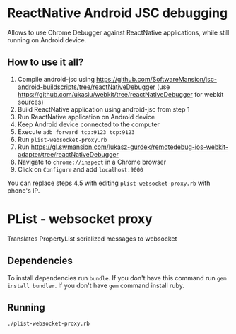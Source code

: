 # ReactNative Android JSC debugging

Allows to use Chrome Debugger against ReactNative applications, while still running on Android device.

## How to use it all?

1. Compile android-jsc using https://github.com/SoftwareMansion/jsc-android-buildscripts/tree/reactNativeDebugger (use https://github.com/ukasiu/webkit/tree/reactNativeDebugger for webkit sources)
2. Build ReactNative application using android-jsc from step 1
3. Run ReactNative application on Android device
4. Keep Android device connected to the computer
5. Execute `adb forward tcp:9123 tcp:9123`
6. Run `plist-websocket-proxy.rb`
7. Run https://gl.swmansion.com/lukasz-gurdek/remotedebug-ios-webkit-adapter/tree/reactNativeDebugger
8. Navigate to `chrome://inspect` in a Chrome browser
9. Click on `Configure` and add `localhost:9000`

You can replace steps 4,5 with editing `plist-websocket-proxy.rb` with phone's IP.

# PList - websocket proxy

Translates PropertyList serialized messages to websocket

## Dependencies

To install dependencies run `bundle`. If you don't have this command run `gem install bundler`. If you don't have `gem` command install ruby.

## Running

`./plist-websocket-proxy.rb`